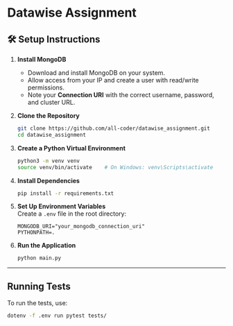 # Datawise Assignment

## 🛠️ Setup Instructions

1. **Install MongoDB**
   - Download and install MongoDB on your system.
   - Allow access from your IP and create a user with read/write permissions.
   - Note your **Connection URI** with the correct username, password, and cluster URL.

2. **Clone the Repository**  
   ```bash
   git clone https://github.com/all-coder/datawise_assignment.git
   cd datawise_assignment
   ```

3. **Create a Python Virtual Environment**  
   ```bash
   python3 -m venv venv
   source venv/bin/activate    # On Windows: venv\Scripts\activate
   ```

4. **Install Dependencies**  
   ```bash
   pip install -r requirements.txt
   ```

5. **Set Up Environment Variables**  
   Create a `.env` file in the root directory:
   ```env
   MONGODB_URI="your_mongodb_connection_uri"
   PYTHONPATH=. 
   ```

6. **Run the Application**  
   ```bash
   python main.py
   ```

---

## Running Tests

To run the tests, use:

```bash
dotenv -f .env run pytest tests/   
```
